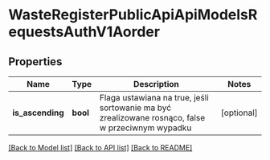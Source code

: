 # WasteRegisterPublicApiApiModelsRequestsAuthV1Aorder

## Properties
Name | Type | Description | Notes
------------ | ------------- | ------------- | -------------
**is_ascending** | **bool** | Flaga ustawiana na true, jeśli sortowanie ma być zrealizowane rosnąco, false w przeciwnym wypadku | [optional] 

[[Back to Model list]](../README.md#documentation-for-models) [[Back to API list]](../README.md#documentation-for-api-endpoints) [[Back to README]](../README.md)


